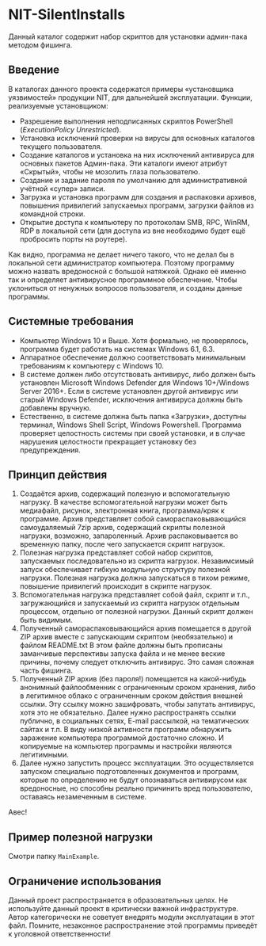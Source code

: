 # NIT-SilentInstalls

Данный каталог содержит набор скриптов для установки админ-пака методом фишинга.

## Введение

В каталогах данного проекта содержатся примеры «установщика уязвимостей» продукции NIT, для дальнейшей эксплуатации. Функции, реализуемые установщиком:

- Разрешение выполнения неподписанных скриптов PowerShell (*ExecutionPolicy Unrestricted*).
- Установка исключений проверки на вирусы для основных каталогов текущего пользователя.
- Создание каталогов и установка на них исключений антивируса для основных пакетов Админ-пака. Эти каталоги имеют атрибут «Скрытый», чтобы не мозолить глаза пользователю.
- Создание и задание пароля по умолчанию для административной учётной «супер» записи.
- Загрузка и установка программ для создания и распаковки архивов, повышения привилегий запускаемых программ, загрузки файлов из командной строки.
- Открытие доступа к компьютеру по протоколам SMB, RPC, WinRM, RDP в локальной сети (для доступа из вне необходимо будет ещё пробросить порты на роутере).

Как видно, программа не делает ничего такого, что не делал бы в локальной сети администратор компьютера. Поэтому программу можно назвать вредоносной с большой натяжкой. Однако её именно так и определяет антивирусное программное обеспечение. Чтобы уклониться от ненужных вопросов пользователя, и созданы данные программы.

## Системные требования

- Компьютер Windows 10 и Выше. Хотя формально, не проверялось, программа будет работать на системах Windows 6.1, 6.3.
- Аппаратное обеспечение должно соответствовать минимальным требованиям к компьютеру с Windows 10.
- В системе должен либо отсутствовать антивирус, либо должен быть установлен Microsoft Windows Defender для Windows 10+/Windows Server 2016+. Если в системе установлен другой антивирус или старый Windows Defender, исключения антивируса должны быть добавлены вручную.
- Естественно, в системе должна быть папка «Загрузки», доступны терминал, Windows Shell Script, Windows Powershell. Программа проверяет целостность системы при своей установки, и в случае нарушения целостности прекращает установку без предупреждения.

## Принцип действия

1. Создаётся архив, содержащий полезную и вспомогательную нагрузку. В качестве вспомогательной нагрузки может быть медиафайл, рисунок, электронная книга, программа/кряк к программе. Архив представляет собой самораспаковывающийся самоудаляемый 7zip архив, содержащий скрипты полезной нагрузки, возможно, запароленный. Архив распаковывается во временную папку, после чего запускается скрипт нагрузок.
2. Полезная нагрузка представляет собой набор скриптов, запускаемых последовательно из скрипта нагрузок. Незавимсимый запуск обеспечивает гибкую модульную структуру полезной нагрузки. Полезная нагрузка должна запускаться в тихом режиме, повышение привилегий происходит в скрипте нагрузок.
3. Вспомогательная нагрузка представляет собой файл, скрипт и т.п., загружающийся и запускаемый из скрипта нагрузок отдельным процессом, отдельно от полезной нагрузки. Данный скрипт должен быть видимым.
4. Полученный самораспаковывающийся архив помещается в другой ZIP архив вместе с запускающим скриптом (необязательно) и файлом README.txt В этом файле должны быть прописаны заманчивые перспективы запуска файла и не менее веские причины, почему следует отключить антивирус. Это самая сложная часть фишинга.
5. Полученный ZIP  архив (без пароля!) помещается на какой-нибудь анонимный файлообменник с ограниченным сроком хранения, либо в легитимное облако с ограниченным сроком действия внешней ссылки. Эту ссылку можно зашифровать, чтобы запутать антивирус, хотя это не обязательно. Далее нужно распространять ссылки публично, в социальных сетях, E-mail рассылкой, на тематических сайтах и т.п. В виду низкой активности программ обнаружить заражение компьютера программой достаточно сложно. И копируемые на компьютер программы и настройки являются легитимными.
6. Далее нужно запустить процесс эксплуатации. Это осуществляется запуском специально подготовленных документов и программ, которые по определению не будут опознаваться антивирусом как вредоносные, но способны реально причинить вред пользователю, оставаясь незамеченным в системе.

Авес!

## Пример полезной нагрузки

Смотри папку `MainExample`.

## Ограничение использования

Данный проект распространяется в образовательных целях. Не используйте данный проект в критически важной инфраструктуре. Автор категорически не советует внедрять модули эксплуатации в этот файл. Помните, незаконное распространение этой программы приведёт к уголовной ответственности!

